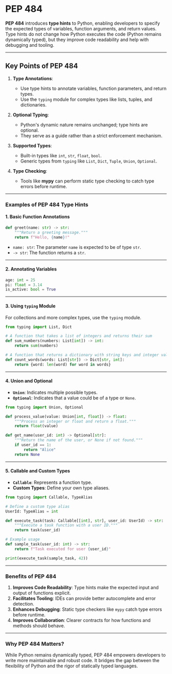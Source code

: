 # PEP 484

**PEP 484** introduces **type hints** to Python, enabling developers to specify the expected types of variables, function arguments, and return values. Type hints do not change how Python executes the code (Python remains dynamically typed), but they improve code readability and help with debugging and tooling.

---

## Key Points of PEP 484

1. **Type Annotations**:

   - Use type hints to annotate variables, function parameters, and return types.
   - Use the `typing` module for complex types like lists, tuples, and dictionaries.

2. **Optional Typing**:

   - Python's dynamic nature remains unchanged; type hints are optional.
   - They serve as a guide rather than a strict enforcement mechanism.

3. **Supported Types**:

   - Built-in types like `int`, `str`, `float`, `bool`.
   - Generic types from `typing` like `List`, `Dict`, `Tuple`, `Union`, `Optional`.

4. **Type Checking**:
   - Tools like **mypy** can perform static type checking to catch type errors before runtime.

---

### Examples of PEP 484 Type Hints

#### 1. **Basic Function Annotations**

```python
def greet(name: str) -> str:
    """Return a greeting message."""
    return f"Hello, {name}!"
```

- `name: str`: The parameter `name` is expected to be of type `str`.
- `-> str`: The function returns a `str`.

---

#### 2. **Annotating Variables**

```python
age: int = 25
pi: float = 3.14
is_active: bool = True
```

---

#### 3. **Using `typing` Module**

For collections and more complex types, use the `typing` module.

```python
from typing import List, Dict

# A function that takes a list of integers and returns their sum
def sum_numbers(numbers: List[int]) -> int:
    return sum(numbers)

# A function that returns a dictionary with string keys and integer values
def count_words(words: List[str]) -> Dict[str, int]:
    return {word: len(word) for word in words}
```

---

#### 4. **Union and Optional**

- **`Union`**: Indicates multiple possible types.
- **`Optional`**: Indicates that a value could be of a type or `None`.

```python
from typing import Union, Optional

def process_value(value: Union[int, float]) -> float:
    """Process an integer or float and return a float."""
    return float(value)

def get_name(user_id: int) -> Optional[str]:
    """Return the name of the user, or None if not found."""
    if user_id == 1:
        return "Alice"
    return None
```

---

#### 5. **Callable and Custom Types**

- **`Callable`**: Represents a function type.
- **Custom Types**: Define your own type aliases.

```python
from typing import Callable, TypeAlias

# Define a custom type alias
UserId: TypeAlias = int

def execute_task(task: Callable[[int], str], user_id: UserId) -> str:
    """Execute a task function with a user ID."""
    return task(user_id)

# Example usage
def sample_task(user_id: int) -> str:
    return f"Task executed for user {user_id}"

print(execute_task(sample_task, 42))
```

---

### Benefits of PEP 484

1. **Improves Code Readability**: Type hints make the expected input and output of functions explicit.
2. **Facilitates Tooling**: IDEs can provide better autocomplete and error detection.
3. **Enhances Debugging**: Static type checkers like `mypy` catch type errors before runtime.
4. **Improves Collaboration**: Clearer contracts for how functions and methods should behave.

---

### Why PEP 484 Matters?

While Python remains dynamically typed, PEP 484 empowers developers to write more maintainable and robust code. It bridges the gap between the flexibility of Python and the rigor of statically typed languages.
